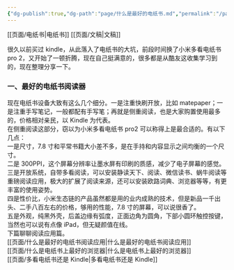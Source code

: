 ```yaml
---
{"dg-publish":true,"dg-path":"page/什么是最好的电纸书.md","permalink":"/page/什么是最好的电纸书/"}
---
```


[[页面/电纸书\|电纸书]] [[页面/文稿\|文稿]]

很久以前买过 kindle，从此落入了电纸书的大坑，前段时间换了小米多看电纸书 pro 2，又开始了一顿折腾，现在自己挺满意的，很多都是从酷友这收集学习到的，现在整理分享一下。
### 一、最好的电纸书阅读器
现在电纸书设备大致有这么几个细分。一是注重快刷开放，比如 matepaper；一是注重手写笔记，一般都配有手写笔；再就是侧重阅读，也是大家购置使用最多的，价格相对亲民，以 Kindle 为代表。  
在侧重阅读这部分，窃以为小米多看电纸书 pro2 可以称得上是最合适的。有以下几点：  
一是尺寸，7.8 寸和平常书籍大小差不多，是在手持和内容显示之间均衡的一个尺寸。  
二是 300PPI，这个屏幕分辨率让墨水屏有印刷的质感，减少了电子屏幕的感觉。  
三是开放系统，自带多看阅读，可以安装静读天下、阅读、微信读书、蜗牛阅读等重磅阅读应用，极大的扩展了阅读来源，还可以安装欧路词典、浏览器等等，有更丰富的使用姿势。  
四是性价比，小米生态链的产品虽然都是用的业内成熟的技术，但是新品一千出头、二手八百左右的价格，够用的性能，7.8 寸的屏幕，可以说很香了。  
五是外观，纯黑外壳，后盖边缘有弧度，正面边角为圆角，下部小圆环触控按键，当然也可以说有点像 iPad，但无疑颜值在线。  
下篇聊聊阅读应用篇。  
[[页面/什么是最好的电纸书阅读应用\|什么是最好的电纸书阅读应用]]  
[[页面/什么是电纸书上最好的浏览器\|什么是电纸书上最好的浏览器]]  
[[页面/多看电纸书还是 Kindle\|多看电纸书还是 Kindle]]
